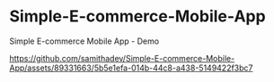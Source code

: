# Simple-E-commerce-Mobile-App
Simple E-commerce Mobile App - Demo

https://github.com/samithadev/Simple-E-commerce-Mobile-App/assets/89331663/5b5e1efa-014b-44c8-a438-5149422f3bc7
